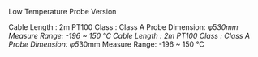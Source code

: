 Low Temperature Probe Version

Cable Length : 2m
PT100 Class : Class A
Probe Dimension: φ5*30mm
Measure Range: -196 ~ 150 °C
Cable Length : 2m
PT100 Class : Class A
Probe Dimension: φ5*30mm
Measure Range: -196 ~ 150 °C
